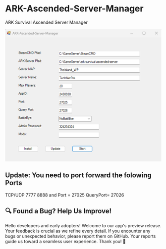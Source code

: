 # ARK-Ascended-Server-Manager
ARK Survival Ascended Server Manager

![ASA_Server_Manager_Preview.png](Preview/ASA_Server_Manager_Preview.png)

## Update: You need to port forward the folowing Ports
TCP/UDP 7777
8888 and
Port = 27025
QueryPort= 27026

## 🔍 Found a Bug? Help Us Improve!

Hello developers and early adopters! Welcome to our app's preview release. 
Your feedback is crucial as we refine every detail. 
If you encounter any bugs or unexpected behavior, please report them on GitHub. 
Your reports guide us toward a seamless user experience. Thank you! 🚀
